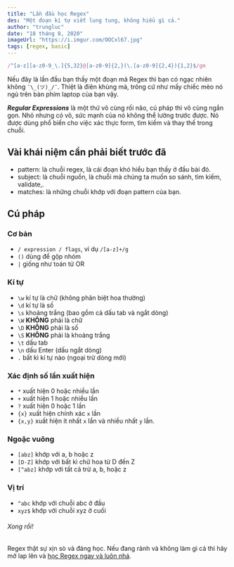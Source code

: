 ```yaml
---
title: "Lần đầu học Regex"
des: "Một đoạn kí tự viết lung tung, không hiểu gì cả."
author: "trungluc"
date: "18 tháng 8, 2020"
imageUrl: "https://i.imgur.com/OOCxl67.jpg"
tags: [regex, basic]
---
```



```javascript
/^[a-z][a-z0-9_\.]{5,32}@[a-z0-9]{2,}(\.[a-z0-9]{2,4}){1,2}$/gm
```

Nếu đây là lần đầu bạn thấy một đoạn mã Regex thì bạn có ngạc nhiên không `¯\_(ツ)_/¯`. Thiệt là điên khùng mà, trông cứ như mấy chiếc mèo nó ngủ trên bàn phím laptop của bạn vậy.

_**Regular Expressions**_ là một thứ vô cùng rối não, cú pháp thì vô cùng ngắn gọn. Nhỏ nhưng có võ, sức mạnh của nó không thể lường trước được. Nó được dùng phổ biến cho việc xác thực form, tìm kiếm và thay thế trong chuỗi.

## Vài khái niệm cần phải biết trước đã
- pattern: là chuỗi regex, là cái đoạn khó hiểu bạn thấy ở đầu bài đó.
- subject: là chuỗi nguồn, là chuỗi mà chúng ta muốn so sánh, tìm kiếm, validate,.
- matches: là những chuỗi khớp với đoạn pattern của bạn.

## Cú pháp 

### Cơ bản
- `/ expression / flags`, ví dụ `/[a-z]+/g`
- `()` dùng để gộp nhóm
- `|` giống như toán tử OR

### Kí tự
- `\w`  kí tự là chữ (không phân biệt hoa thường)
- `\d`  kí tự là số 
- `\s`  khoảng trắng (bao gồm cả dấu tab và ngắt dòng)
- `\W`  **KHÔNG** phải là chữ
- `\D`  **KHÔNG** phải là số
- `\S`  **KHÔNG** phải là khoảng trắng
- `\t`  dấu tab
- `\n`  dấu Enter (dấu ngắt dòng) 
- `.`   bất kì kí tự nào (ngoại trừ dòng mới)

### Xác định số lần xuất hiện
- `*` xuất hiện 0 hoặc nhiều lần
- `+` xuất hiện 1 hoặc nhiều lần
- `?` xuất hiện 0 hoặc 1 lần
- `{x}` xuất hiện chính xác `x` lần
- `{x,y}` xuất hiện ít nhất `x` lần và nhiều nhất `y` lần.

### Ngoặc vuông
- `[abz]` khớp với a, b hoặc z
- `[D-Z]` khớp với bất kì chữ hoa từ D đến Z
- `[^abz]` khớp với tất cả trừ a, b, hoặc z

### Vị trí
- `^abc` khớp với chuỗi abc ở đầu
- `xyz$` khớp với chuỗi xyz ở cuối

###### Xong rồi!
Regex thật sự xịn sò và đáng học. Nếu đang rảnh và không làm gì cả thì hãy mở lap lên và [học Regex ngay và luôn nhá](http://regextutorials.com/intro.html?Basic%20symbols).
